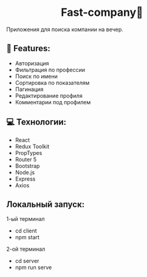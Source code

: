 
<h1 align="center" id="title">Fast-company👫</h1>

<p id="description">Приложения для поиска компании на вечер. </p>
  
<h2>🧐 Features:</h2>

*   Авторизация
*   Фильтрация по профессии
*   Поиск по имени
*   Сортировка по показателям
*   Пагинация
*   Редактирование профиля
*   Комментарии под профилем
  
<h2>💻 Технологии:</h2>

*   React
*   Redux Toolkit
*   PropTypes
*   Router 5
*   Bootstrap
*   Node.js
*   Express
*   Axios

<h2>Локальный запуск:</h2>

1-ый терминал
* cd client
* npm start

2-ой терминал 
* cd server
* npm run serve
